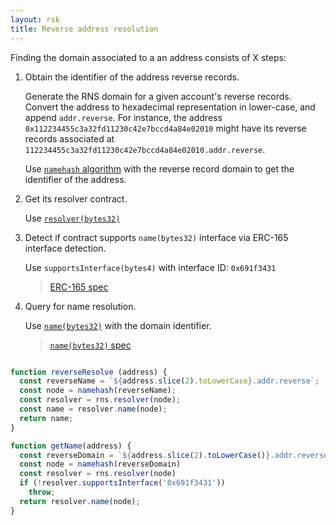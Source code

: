 ```yaml
---
layout: rsk
title: Reverse address resolution
---
```


Finding the domain associated to a an address consists of X steps:

1. Obtain the identifier of the address reverse records.

    Generate the RNS domain for a given account's reverse records. Convert the address to hexadecimal representation in lower-case, and append `addr.reverse`. For instance, the address `0x112234455c3a32fd11230c42e7bccd4a84e02010` might have its reverse records associated at `112234455c3a32fd11230c42e7bccd4a84e02010.addr.reverse`.

    Use [`namehash` algorithm](https://eips.ethereum.org/EIPS/eip-137#namehash-algorithm) with the reverse record domain to get the identifier of the address.

2. Get its resolver contract.

    Use [`resolver(bytes32)`](https://github.com/rnsdomains/rns-registry/blob/master/contracts/RNS.sol#L34)

3. Detect if contract supports `name(bytes32)` interface via ERC-165 interface detection.

    Use `supportsInterface(bytes4)` with interface ID: `0x691f3431`

    > [ERC-165 spec](https://eips.ethereum.org/EIPS/eip-165)

4. Query for name resolution.

    Use [`name(bytes32)`](https://github.com/rnsdomains/rns-reverse/blob/master/contracts/NameResolver.sol#L37) with the domain identifier.

    > [`name(bytes32)` spec](https://eips.ethereum.org/EIPS/eip-181#resolver-interface)

```js

function reverseResolve (address) {
  const reverseName = `${address.slice(2).toLowerCase}.addr.reverse`;
  const node = namehash(reverseName);
  const resolver = rns.resolver(node);
  const name = resolver.name(node);
  return name;
}

function getName(address) {
  const reverseDomain = `${address.slice(2).toLowerCase()}.addr.reverse`;
  const node = namehash(reverseDomain)
  const resolver = rns.resolver(node)
  if (!resolver.supportsInterface('0x691f3431'))
    throw;
  return resolver.name(node);
}
```
